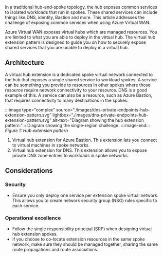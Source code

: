 In a traditional hub-and-spoke topology, the hub exposes common services to isolated workloads that run in spokes. These shared services can include things like DNS, identity, Bastion and more. This article addresses the challenge of exposing common services when using Azure Virtual WAN.

Azure Virtual WAN exposes virtual hubs which are managed resources. You are limited to what you are able to deploy in the virtual hub. The virtual hub extension pattern is designed to guide you on how to securely expose shared services that you are unable to deploy in a virtual hub.

## Architecture

A virtual hub extension is a dedicated spoke virtual network connected to the hub that exposes a single shared service to workload spokes. A service can be something you provide to resources in other spokes where those resource require network connectivity to your resource. DNS is a good example of this. A service can also be a resource, such as Azure Bastion, that requires connectivity to many destinations in the spokes.

:::image type="complex" source="./images/dns-private-endpoints-hub-extension-pattern.svg" lightbox="./images/dns-private-endpoints-hub-extension-pattern.svg" alt-text="Diagram showing the hub extension pattern."::: 
Diagram showing the single-region challenge.
:::image-end:::
*Figure 1: Hub extension pattern*

1. Virtual hub extension for Azure Bastion. This extension lets you connect to virtual machines in spoke networks.
2. Virtual hub extension for DNS. This extension allows you to expose private DNS zone entries to workloads in spoke networks.

## Considerations

### Security

- Ensure you only deploy one service per extension spoke virtual network. This allows you to create network security group (NSG) rules specific to each service.

### Operational excellence

- Follow the single responsibility principal (SRP) when designing virtual hub extension spokes.
- If you choose to co-locate extension resources in the same spoke network, make sure they should be managed together, sharing the same route propagations and route associations.

